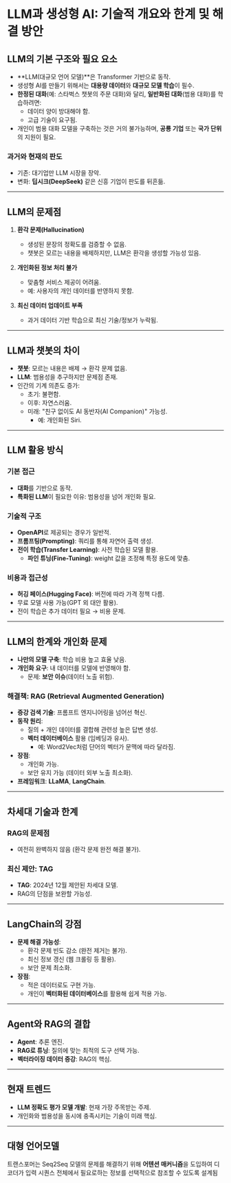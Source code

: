# LLM과 생성형 AI: 기술적 개요와 한계 및 해결 방안

## LLM의 기본 구조와 필요 요소
- **LLM(대규모 언어 모델)**은 Transformer 기반으로 동작.
- 생성형 AI를 만들기 위해서는 **대용량 데이터**와 **대규모 모델 학습**이 필수.
- **한정된 대화**(예: 스타벅스 챗봇의 주문 대화)와 달리, **일반화된 대화**(범용 대화)를 학습하려면:
  - 데이터 양이 방대해야 함.
  - 고급 기술이 요구됨.
- 개인이 범용 대화 모델을 구축하는 것은 거의 불가능하며, **공룡 기업** 또는 **국가 단위**의 지원이 필요.

### 과거와 현재의 판도
- 기존: 대기업만 LLM 시장을 장악.
- 변화: **딥시크(DeepSeek)** 같은 신흥 기업이 판도를 뒤흔듦.

---

## LLM의 문제점
1. **환각 문제(Hallucination)**  
   - 생성된 문장의 정확도를 검증할 수 없음.
   - 챗봇은 모르는 내용을 배제하지만, LLM은 환각을 생성할 가능성 있음.

2. **개인화된 정보 처리 불가**  
   - 맞춤형 서비스 제공이 어려움.
   - 예: 사용자의 개인 데이터를 반영하지 못함.

3. **최신 데이터 업데이트 부족**  
   - 과거 데이터 기반 학습으로 최신 기술/정보가 누락됨.

---

## LLM과 챗봇의 차이
- **챗봇**: 모르는 내용은 배제 → 환각 문제 없음.
- **LLM**: 범용성을 추구하지만 문제점 존재.
- 인간의 기계 의존도 증가:
  - 초기: 불편함.
  - 이후: 자연스러움.
  - 미래: "친구 없이도 AI 동반자(AI Companion)" 가능성.
    - 예: 개인화된 Siri.

---

## LLM 활용 방식
### 기본 접근
- **대화**를 기반으로 동작.
- **특화된 LLM**이 필요한 이유: 범용성을 넘어 개인화 필요.

### 기술적 구조
- **OpenAPI**로 제공되는 경우가 일반적.
- **프롬프팅(Prompting)**: 쿼리를 통해 자연어 출력 생성.
- **전이 학습(Transfer Learning)**: 사전 학습된 모델 활용.
  - **파인 튜닝(Fine-Tuning)**: weight 값을 조정해 특정 용도에 맞춤.

### 비용과 접근성
- **허깅 페이스(Hugging Face)**: 버전에 따라 가격 정책 다름.
- 무료 모델 사용 가능(GPT 외 대안 활용).
- 전이 학습은 추가 데이터 필요 → 비용 문제.

---

## LLM의 한계와 개인화 문제
- **나만의 모델 구축**: 학습 비용 높고 효율 낮음.
- **개인화 요구**: 내 데이터를 모델에 반영해야 함.
  - 문제: **보안 이슈**(데이터 노출 위험).

### 해결책: RAG (Retrieval Augmented Generation)
- **증강 검색 기술**: 프롬프트 엔지니어링을 넘어선 혁신.
- **동작 원리**:
  - 질의 + 개인 데이터를 결합해 관련성 높은 답변 생성.
  - **벡터 데이터베이스** 활용 (임베딩과 유사).
    - 예: Word2Vec처럼 단어의 벡터가 문맥에 따라 달라짐.
- **장점**:
  - 개인화 가능.
  - 보안 유지 가능 (데이터 외부 노출 최소화).
- **프레임워크**: **LLaMA**, **LangChain**.

---

## 차세대 기술과 한계
### RAG의 문제점
- 여전히 완벽하지 않음 (환각 문제 완전 해결 불가).

### 최신 제안: TAG
- **TAG**: 2024년 12월 제안된 차세대 모델.
- RAG의 단점을 보완할 가능성.

---

## LangChain의 강점
- **문제 해결 가능성**:
  - 환각 문제 빈도 감소 (완전 제거는 불가).
  - 최신 정보 갱신 (웹 크롤링 등 활용).
  - 보안 문제 최소화.
- **장점**: 
  - 적은 데이터로도 구현 가능.
  - 개인이 **벡터화된 데이터베이스**를 활용해 쉽게 적용 가능.

---

## Agent와 RAG의 결합
- **Agent**: 추론 엔진.
- **RAG로 튜닝**: 질의에 맞는 최적의 도구 선택 가능.
- **벡터라이징 데이터 증강**: RAG의 핵심.

---

## 현재 트렌드
- **LLM 정확도 평가 모델 개발**: 현재 가장 주목받는 주제.
- 개인화와 범용성을 동시에 충족시키는 기술이 미래 핵심.

---

## 대형 언어모델
트랜스포머는 Seq2Seq 모델의 문제를 해결하기 위해 **어텐션 매커니즘**을 도입하여 디코더가 입력 시퀀스 전체에서 필요로하는 정보를 선택적으로 참조할 수 있도록 설계됨